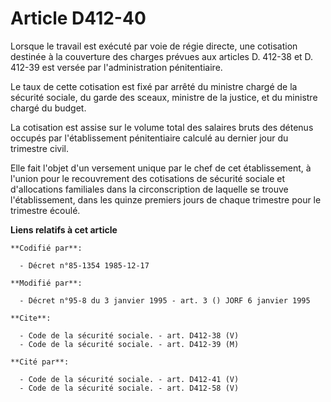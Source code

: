 # Article D412-40

Lorsque le travail est exécuté par voie de régie directe, une cotisation destinée à la couverture des charges prévues aux
articles D. 412-38 et D. 412-39 est versée par l'administration pénitentiaire.

Le taux de cette cotisation est fixé par arrêté du ministre chargé de la sécurité sociale, du garde des sceaux, ministre de
la justice, et du ministre chargé du budget. 

La cotisation est assise sur le volume total des salaires bruts des détenus occupés par l'établissement pénitentiaire calculé
au dernier jour du trimestre civil.

Elle fait l'objet d'un versement unique par le chef de cet établissement, à l'union pour le recouvrement des cotisations de
sécurité sociale et d'allocations familiales dans la circonscription de laquelle se trouve l'établissement, dans les quinze
premiers jours de chaque trimestre pour le trimestre écoulé.

**Liens relatifs à cet article**

	**Codifié par**:

	  - Décret n°85-1354 1985-12-17

	**Modifié par**:

	  - Décret n°95-8 du 3 janvier 1995 - art. 3 () JORF 6 janvier 1995

	**Cite**:

	  - Code de la sécurité sociale. - art. D412-38 (V)
	  - Code de la sécurité sociale. - art. D412-39 (M)

	**Cité par**:

	  - Code de la sécurité sociale. - art. D412-41 (V)
	  - Code de la sécurité sociale. - art. D412-58 (V)
